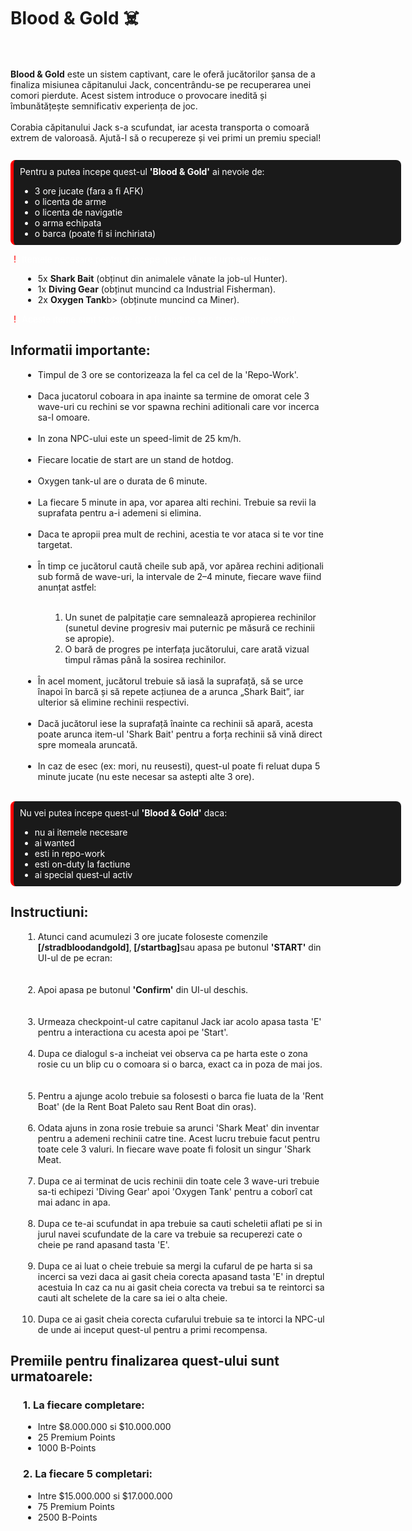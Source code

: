 <h1>Blood & Gold ☠️</h1>
 <br><br>
 <b>Blood & Gold</b> este un sistem captivant, care le oferă jucătorilor șansa de a finaliza misiunea căpitanului Jack, concentrându-se pe recuperarea unei comori 
 pierdute. 
 Acest sistem introduce o provocare inedită și îmbunătățește semnificativ experiența de joc.
 <br><br>
 Corabia căpitanului Jack s-a scufundat, iar acesta transporta o comoară extrem de valoroasă. Ajută-l să o recupereze și vei primi un premiu special!
 <br><br>
 
 <div style="background-color: #1a1a1a; border-left: 5px solid red; color: white; padding: 10px;margin: 10px 0px 10px; border-radius: 8px; max-width: 600px;width: 1000px;">
   Pentru a putea incepe quest-ul <b>'Blood & Gold'</b> ai nevoie de:
     <ul style="margin-bottom: 0;">
       <li>3 ore jucate (fara a fi AFK)</li>
       <li>o licenta de arme</li>
       <li>o licenta de navigatie</li>
       <li>o arma echipata</li>
       <li>o barca (poate fi si inchiriata)</li>
     </ul>
   </b>
 </div>
 
 
 <p style="color: white;">
   (<span style="color: red;">!</span>)
   Itemele necesare pentru a incepe quest-ul sunt urmatoarele:
 </p>
 
 <ul>
   <li style="margin-left: 20px;">5x <b> Shark Bait</b> (obținut din animalele vânate la job-ul Hunter).</li>
   <li style="margin-left: 20px;">1x <b> Diving Gear</b> (obținut muncind ca Industrial Fisherman).</li>
   <li style="margin-left: 20px;">2x <b> Oxygen Tank</b>b> (obținute muncind ca Miner).</li>
 </ul>
 
 <p style="color: white;">
   (<span style="color: red;">!</span>)
   Aceste iteme sunt tradable (pot fi vandute prin trade altor jucatori).
 </p>
 
 <h2>Informatii importante:</h2>
 
 <ul>
   <li style="margin-left: 20px;">Timpul de 3 ore se contorizeaza la fel ca cel de la 'Repo-Work'.</li><br>
   <li style="margin-left: 20px;">Daca jucatorul coboara in apa inainte sa termine de omorat cele 3 wave-uri cu rechini se vor spawna rechini aditionali care
     vor incerca sa-l omoare.
   </li><br>
   <li style="margin-left: 20px;">In zona NPC-ului este un speed-limit de 25 km/h.</li><br>
   <li style="margin-left: 20px;">Fiecare locatie de start are un stand de hotdog.</li><br>
   <li style="margin-left: 20px;">Oxygen tank-ul are o durata de 6 minute.</li><br>
   <li style="margin-left: 20px;">La fiecare 5 minute in apa, vor aparea alti rechini. Trebuie sa revii la suprafata pentru a-i ademeni si elimina.</li><br>
   <li style="margin-left: 20px;">Daca te apropii prea mult de rechini, acestia te vor ataca si te vor tine targetat.</li><br>
   <li style="margin-left: 20px;">În timp ce jucătorul caută cheile sub apă, vor apărea rechini adiționali sub formă de wave-uri, la intervale de 
     2–4 minute, fiecare wave fiind anunțat astfel:</li><br>
     <ol>
     <li style="margin-left: 40px;"> Un sunet de palpitație care semnalează apropierea rechinilor (sunetul devine progresiv mai puternic pe măsură ce rechinii se apropie).
     </li>
     <li style="margin-left: 40px;">O bară de progres pe interfața jucătorului, care arată vizual timpul rămas până la sosirea rechinilor.</li>
     </ol>
     <br>
   <li style="margin-left: 20px;">În acel moment, jucătorul trebuie să iasă la suprafață, să se urce înapoi în barcă și să repete acțiunea de a arunca „Shark Bait”, 
     iar ulterior să elimine rechinii respectivi.</li><br>
   <li style="margin-left: 20px;">Dacă jucătorul iese la suprafață înainte ca rechinii să apară, acesta poate arunca item-ul 'Shark Bait' pentru a forța rechinii să 
     vină direct spre momeala aruncată.</li><br>
   <li style="margin-left: 20px;">In caz de esec (ex: mori, nu reusesti), quest-ul poate fi reluat dupa 5 minute jucate (nu este necesar sa astepti alte 3 ore).</li><Br>
 </ul>
 
 <div style="background-color: #1a1a1a; border-left: 5px solid red; color: white; padding: 10px;margin: 10px 0px 10px; border-radius: 8px; max-width: 600px;width: 1000px;">
   Nu vei putea incepe quest-ul <b>'Blood & Gold'</b> daca:
     <ul style="margin-bottom: 0;">
       <li>nu ai itemele necesare</li>
       <li>ai wanted</li>
       <li>esti in repo-work</li>
       <li>esti on-duty la factiune</li>
       <li>ai special quest-ul activ</li>
     </ul>
   </b>
 </div>
 
 <h2>Instructiuni:</h2>
 
 <ol style="margin-left: 20px;">
   <li>Atunci cand acumulezi 3 ore jucate foloseste comenzile <b>[/stradbloodandgold]</b>,<b> [/startbag]</b>sau apasa pe butonul <b>'START'</b>
 din UI-ul de pe ecran:</li>
 <br>
 <div class="photo-container" style="text-align: center;">
   <img src="https://i.imgur.com/LPq4kxF.png" alt=""
        style="border-radius: 10px; display: inline-block; ">
 </div>
 <br>
 <li>Apoi apasa pe butonul <b>'Confirm'</b> din UI-ul deschis.</li>
 <br>
 <div class="photo-container" style="text-align: center;">
   <img src="https://i.imgur.com/SXVE4QF.png" alt=""
        style="border-radius: 10px; display: inline-block; ">
 </div>
 <br>
 <li>Urmeaza checkpoint-ul catre capitanul Jack iar acolo apasa tasta 'E' pentru a interactiona cu acesta apoi pe 'Start'.</li>
 <br>
 <li>Dupa ce dialogul s-a incheiat vei observa ca pe harta este o zona rosie cu un blip cu o comoara si o barca, exact ca in poza de mai jos.</li>
 <br>
 <div class="photo-container" style="text-align: center;">
   <img src="https://i.imgur.com/B7ellUq.png" alt=""
        style="border-radius: 10px; display: inline-block; ">
 </div>
 <br>
 
 <li>Pentru a ajunge acolo trebuie sa folosesti o barca fie luata de la 'Rent Boat' (de la Rent Boat Paleto sau Rent Boat din oras).</li>
 <br>
 <li>Odata ajuns in zona rosie trebuie sa arunci 'Shark Meat' din inventar pentru a ademeni rechinii catre tine. Acest lucru trebuie facut pentru toate cele 3 valuri.
     In fiecare wave poate fi folosit un singur 'Shark Meat.</li>
 <br>
 <li>Dupa ce ai terminat de ucis rechinii din toate cele 3 wave-uri trebuie sa-ti echipezi 'Diving Gear' apoi 'Oxygen Tank' pentru a coborî cat mai adanc in apa.</li>
 <br>
 <li>Dupa ce te-ai scufundat in apa trebuie sa cauti scheletii aflati pe si in jurul navei scufundate de la care va trebuie sa recuperezi cate o cheie pe rand
    apasand tasta 'E'.</li>
 <br>
 <li>Dupa ce ai luat o cheie trebuie sa mergi la cufarul de pe harta si sa incerci sa vezi daca ai gasit cheia corecta apasand tasta 'E' in dreptul acestuia
 In caz ca nu ai gasit cheia corecta va trebui sa te reintorci sa cauti alt schelete de la care sa iei o alta cheie.
 </li>
 <br>
 <li>Dupa ce ai gasit cheia corecta cufarului trebuie sa te intorci la NPC-ul de unde ai inceput quest-ul pentru a primi recompensa.</li>
 </ol>
 
 <h2>Premiile pentru finalizarea quest-ului sunt urmatoarele:</h2>
 
 <h3 style="margin-left: 20px;">1. La fiecare completare: </h3>
 
 <ul>
   <li style="margin-left: 20px;">Intre $8.000.000 si $10.000.000</li>
   <li style="margin-left: 20px;">25 Premium Points</li>
   <li style="margin-left: 20px;">1000 B-Points</li>
 </ul>
 
 <h3 style="margin-left: 20px;">2. La fiecare 5 completari: </h3>
 <ul>
   <li style="margin-left: 20px;">Intre $15.000.000 si $17.000.000</li>
   <li style="margin-left: 20px;">75 Premium Points</li>
   <li style="margin-left: 20px;">2500 B-Points</li>
 </ul>
